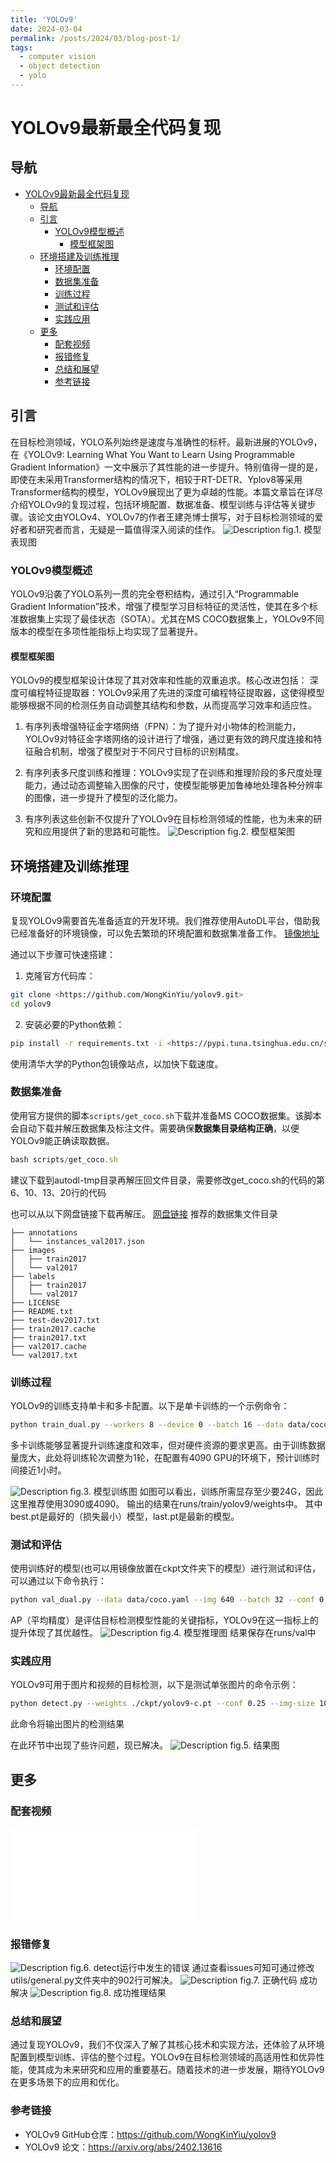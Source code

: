 ```yaml
---
title: 'YOLOv9'
date: 2024-03-04
permalink: /posts/2024/03/blog-post-1/
tags:
  - computer vision
  - object detection
  - yolo
---
```


# YOLOv9最新最全代码复现
## 导航

- [YOLOv9最新最全代码复现](#yolov9最新最全代码复现)
  - [导航](#导航)
  - [引言](#引言)
    - [YOLOv9模型概述](#yolov9模型概述)
      - [模型框架图](#模型框架图)
  - [环境搭建及训练推理](#环境搭建及训练推理)
    - [环境配置](#环境配置)
    - [数据集准备](#数据集准备)
    - [训练过程](#训练过程)
    - [测试和评估](#测试和评估)
    - [实践应用](#实践应用)
  - [更多](#更多)
    - [配套视频](#配套视频)
    - [报错修复](#报错修复)
    - [总结和展望](#总结和展望)
    - [参考链接](#参考链接)

## 引言

在目标检测领域，YOLO系列始终是速度与准确性的标杆。最新进展的YOLOv9，在《YOLOv9: Learning What You Want to Learn Using Programmable Gradient Information》一文中展示了其性能的进一步提升。特别值得一提的是，即使在未采用Transformer结构的情况下，相较于RT-DETR、Yplov8等采用Transformer结构的模型，YOLOv9展现出了更为卓越的性能。本篇文章旨在详尽介绍YOLOv9的复现过程，包括环境配置、数据准备、模型训练与评估等关键步骤。该论文由YOLOv4、YOLOv7的作者王建尧博士撰写，对于目标检测领域的爱好者和研究者而言，无疑是一篇值得深入阅读的佳作。
![Description](./images/b1_1.png)
fig.1. 模型表现图
### YOLOv9模型概述

YOLOv9沿袭了YOLO系列一贯的完全卷积结构，通过引入“Programmable Gradient Information”技术，增强了模型学习目标特征的灵活性，使其在多个标准数据集上实现了最佳状态（SOTA）。尤其在MS COCO数据集上，YOLOv9不同版本的模型在多项性能指标上均实现了显著提升。
#### 模型框架图
YOLOv9的模型框架设计体现了其对效率和性能的双重追求。核心改进包括：
深度可编程特征提取器：YOLOv9采用了先进的深度可编程特征提取器，这使得模型能够根据不同的检测任务自动调整其结构和参数，从而提高学习效率和适应性。

1. 有序列表增强特征金字塔网络（FPN）：为了提升对小物体的检测能力，YOLOv9对特征金字塔网络的设计进行了增强，通过更有效的跨尺度连接和特征融合机制，增强了模型对于不同尺寸目标的识别精度。

2. 有序列表多尺度训练和推理：YOLOv9实现了在训练和推理阶段的多尺度处理能力，通过动态调整输入图像的尺寸，使模型能够更加鲁棒地处理各种分辨率的图像，进一步提升了模型的泛化能力。

3. 有序列表这些创新不仅提升了YOLOv9在目标检测领域的性能，也为未来的研究和应用提供了新的思路和可能性。
![Description](./images/b1_2.png)
fig.2. 模型框架图

## 环境搭建及训练推理
### 环境配置

复现YOLOv9需要首先准备适宜的开发环境。我们推荐使用AutoDL平台，借助我已经准备好的环境镜像，可以免去繁琐的环境配置和数据集准备工作。
[镜像地址](https://www.autodl.com/create?image=WongKinYiu/yolov9/master:v1.3)

通过以下步骤可快速搭建：

1. 克隆官方代码库：

```bash
git clone <https://github.com/WongKinYiu/yolov9.git>
cd yolov9
```

2. 安装必要的Python依赖：

```bash
pip install -r requirements.txt -i <https://pypi.tuna.tsinghua.edu.cn/simple/>
```

使用清华大学的Python包镜像站点，以加快下载速度。

### 数据集准备

使用官方提供的脚本`scripts/get_coco.sh`下载并准备MS COCO数据集。该脚本会自动下载并解压数据集及标注文件。需要确保**数据集目录结构正确**，以便YOLOv9能正确读取数据。
```jsx
bash scripts/get_coco.sh
```
建议下载到autodl-tmp目录再解压回文件目录，需要修改get_coco.sh的代码的第6、10、13、20行的代码

也可以从以下网盘链接下载再解压。
[网盘链接](https://pan.baidu.com/s/1EbwMmhaTwV5HNMayjxrLig?pwd=67cc)
推荐的数据集文件目录
```
├── annotations
│   └── instances_val2017.json
├── images
│   ├── train2017
│   └── val2017
├── labels
│   ├── train2017
│   └── val2017
├── LICENSE
├── README.txt
├── test-dev2017.txt
├── train2017.cache
├── train2017.txt
├── val2017.cache
└── val2017.txt
```
### 训练过程

YOLOv9的训练支持单卡和多卡配置。以下是单卡训练的一个示例命令：

```bash
python train_dual.py --workers 8 --device 0 --batch 16 --data data/coco.yaml --img 640 --cfg models/detect/yolov9.yaml --weights '' --name yolov9 --hyp hyp.scratch-high.yaml --min-items 0 --epochs 500 --close-mosaic 15
```

多卡训练能够显著提升训练速度和效率，但对硬件资源的要求更高。由于训练数据量庞大，此处将训练轮次调整为1轮，在配置有4090 GPU的环境下，预计训练时间接近1小时。

![Description](./images/b1_3.png)
fig.3. 模型训练图
如图可以看出，训练所需显存至少要24G，因此这里推荐使用3090或4090。
输出的结果在runs/train/yolov9/weights中。
其中best.pt是最好的（损失最小）模型，last.pt是最新的模型。

### 测试和评估

使用训练好的模型(也可以用镜像放置在ckpt文件夹下的模型）进行测试和评估，可以通过以下命令执行：

```bash
python val_dual.py --data data/coco.yaml --img 640 --batch 32 --conf 0.001 --iou 0.7 --device 0 --weights './yolov9-c.pt' --save-json --name yolov9_c_640_val
```

AP（平均精度）是评估目标检测模型性能的关键指标，YOLOv9在这一指标上的提升体现了其优越性。
![Description](./images/b1_4.png)
fig.4. 模型推理图
结果保存在runs/val中
### 实践应用

YOLOv9可用于图片和视频的目标检测，以下是测试单张图片的命令示例：

```bash
python detect.py --weights ./ckpt/yolov9-c.pt --conf 0.25 --img-size 1024 768 --source infer/images/horses.jpg --device 0
```
此命令将输出图片的检测结果

在此环节中出现了些许问题，现已解决。
![Description](./images/b1_5.png)
fig.5. 结果图 

## 更多
### 配套视频
<iframe src="//player.bilibili.com/player.html?aid=1151291935&bvid=BV1fZ421y7GS&cid=1458204749&p=1" scrolling="no" border="0" frameborder="no" framespacing="0" allowfullscreen="true"> </iframe>

### 报错修复
![Description](./images/b1_6.png)
fig.6. detect运行中发生的错误
通过查看issues可知可通过修改utils/general.py文件夹中的902行可解决。
![Description](./images/b1_7.png)
fig.7. 正确代码
成功解决
![Description](./images/b1_8.png)
fig.8. 成功推理结果
### 总结和展望

通过复现YOLOv9，我们不仅深入了解了其核心技术和实现方法，还体验了从环境配置到模型训练、评估的整个过程。YOLOv9在目标检测领域的高适用性和优异性能，使其成为未来研究和应用的重要基石。随着技术的进一步发展，期待YOLOv9在更多场景下的应用和优化。

### 参考链接

- YOLOv9 GitHub仓库：https://github.com/WongKinYiu/yolov9
- YOLOv9 论文：https://arxiv.org/abs/2402.13616